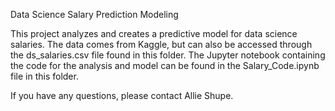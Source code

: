 Data Science Salary Prediction Modeling

This project analyzes and creates a predictive model for data science salaries. The data comes from Kaggle, but can also be accessed through the ds_salaries.csv file found in this folder. The Jupyter notebook containing the code for the analysis and model can be found in the Salary_Code.ipynb file in this folder.

If you have any questions, please contact Allie Shupe.
